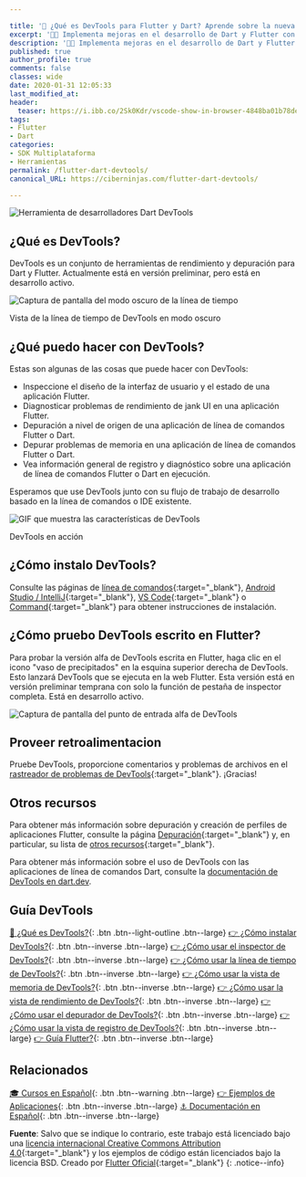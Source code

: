 ```yaml
---

title: '🚀 ¿Qué es DevTools para Flutter y Dart? Aprende sobre la nueva herramienta de desarrollo'
excerpt: '👩‍🚀 Implementa mejoras en el desarrollo de Dart y Flutter con la herramienta DevTools creada por Google.'
description: '👩‍🚀 Implementa mejoras en el desarrollo de Dart y Flutter con la herramienta DevTools creada por Google.'
published: true
author_profile: true
comments: false
classes: wide
date: 2020-01-31 12:05:33
last_modified_at: 
header:
  teaser: https://i.ibb.co/2Sk0Kdr/vscode-show-in-browser-4848ba01b78de1138104589c726b1dd8a845364356b9d50dffdffd36dbf20887.png
tags:
- Flutter
- Dart
categories:
- SDK Multiplataforma
- Herramientas
permalink: /flutter-dart-devtools/
canonical_URL: https://ciberninjas.com/flutter-dart-devtools/

---
```


![Herramienta de desarrolladores Dart DevTools](https://i.ibb.co/2Sk0Kdr/vscode-show-in-browser-4848ba01b78de1138104589c726b1dd8a845364356b9d50dffdffd36dbf20887.png "Herramienta de desarrolladores Dart DevTools")

## ¿Qué es DevTools?

DevTools es un conjunto de herramientas de rendimiento y depuración para Dart y Flutter. Actualmente está en versión preliminar, pero está en desarrollo activo.

![Captura de pantalla del modo oscuro de la línea de tiempo](https://flutter.dev/assets/tools/devtools/timeline-dark-mode-900678f534f0bd55edd3f75c129c40005720bbd674c09f72126b3931b4509b02.png)

Vista de la línea de tiempo de DevTools en modo oscuro

## ¿Qué puedo hacer con DevTools?

Estas son algunas de las cosas que puede hacer con DevTools:

- Inspeccione el diseño de la interfaz de usuario y el estado de una aplicación Flutter.
- Diagnosticar problemas de rendimiento de jank UI en una aplicación Flutter.
- Depuración a nivel de origen de una aplicación de línea de comandos Flutter o Dart.
- Depurar problemas de memoria en una aplicación de línea de comandos Flutter o Dart.
- Vea información general de registro y diagnóstico sobre una aplicación de línea de comandos Flutter o Dart en ejecución.

Esperamos que use DevTools junto con su flujo de trabajo de desarrollo basado en la línea de comandos o IDE existente.

![GIF que muestra las características de DevTools](https://flutter.dev/assets/tools/devtools/inspector-3e6fa95156e6a794c715af44e0a85e45609c710f3fe20a24dfac5002fa8d58e0.gif)

DevTools en acción

## ¿Cómo instalo DevTools?

Consulte las páginas de [línea de comandos](https://flutter.dev/docs/development/tools/devtools/cli){:target="_blank"}, [Android Studio / IntelliJ](https://flutter.dev/docs/development/tools/devtools/android-studio){:target="_blank"}, [VS Code](https://flutter.dev/docs/development/tools/devtools/vscode){:target="_blank"} o [Command](https://flutter.dev/docs/development/tools/devtools/cli){:target="_blank"} para obtener instrucciones de instalación.

## ¿Cómo pruebo DevTools escrito en Flutter?

Para probar la versión alfa de DevTools escrita en Flutter, haga clic en el icono "vaso de precipitados" en la esquina superior derecha de DevTools. Esto lanzará DevTools que se ejecuta en la web Flutter. Esta versión está en versión preliminar temprana con solo la función de pestaña de inspector completa. Está en desarrollo activo.

![Captura de pantalla del punto de entrada alfa de DevTools](https://flutter.dev/assets/tools/devtools/devtools_alpha_entrypoint-f608a371abb52b896949f65675ae57929da0dfaba428020b1504e3acb25f732f.png)

## Proveer retroalimentacion

Pruebe DevTools, proporcione comentarios y problemas de archivos en el [rastreador de problemas de DevTools](https://github.com/flutter/devtools/issues){:target="_blank"}. ¡Gracias!

## Otros recursos

Para obtener más información sobre depuración y creación de perfiles de aplicaciones Flutter, consulte la página [Depuración](https://flutter.dev/docs/testing/debugging){:target="_blank"} y, en particular, su lista de [otros recursos](https://flutter.dev/docs/testing/debugging#other-resources){:target="_blank"}.

Para obtener más información sobre el uso de DevTools con las aplicaciones de línea de comandos Dart, consulte la [documentación de DevTools en dart.dev](https://dart.dev/tools/dart-devtools).

## Guía DevTools

[📌 ¿Qué es DevTools?](/flutter-dart-devtools/){: .btn .btn--light-outline .btn--large} [👉 ¿Cómo instalar DevTools?](/flutter-dart-devtools-como-instalar/){: .btn .btn--inverse .btn--large} [👉 ¿Cómo usar el inspector de DevTools?](/flutter-dart-devtools-inspector/){: .btn .btn--inverse .btn--large} [👉 ¿Cómo usar la línea de tiempo de DevTools?](/flutter-dart-devtools-linea-tiempo/){: .btn .btn--inverse .btn--large} [👉 ¿Cómo usar la vista de memoria de DevTools?](/flutter-dart-devtools-vista-memoria/){: .btn .btn--inverse .btn--large} [👉 ¿Cómo usar la vista de rendimiento de DevTools?](/flutter-dart-devtools-vista-rendimiento/){: .btn .btn--inverse .btn--large} [👉 ¿Cómo usar el depurador de DevTools?](/flutter-dart-devtools-depurador/){: .btn .btn--inverse .btn--large} [👉 ¿Cómo usar la vista de registro de DevTools?](/flutter-dart-devtools-vista-registro/){: .btn .btn--inverse .btn--large} [👉 Guía Flutter?](/que-es-flutter-y-por-que-debes-aprenderlo/){: .btn .btn--inverse .btn--large}

## Relacionados

[🎓 Cursos en Español](/cursos-tecnologia/#flutter){: .btn .btn--warning .btn--large} [👉 Ejemplos de Aplicaciones](/flutter-aplicaciones-ejemplos/){: .btn .btn--inverse .btn--large} [⚓ Documentación en Español](https://flutter-es.io/docs/get-started/install){: .btn .btn--inverse .btn--large}

**Fuente**: Salvo que se indique lo contrario, este trabajo está licenciado bajo una [licencia internacional Creative Commons Attribution 4.0](https://creativecommons.org/licenses/by/4.0){:target="_blank"} y los ejemplos de código están licenciados bajo la licencia BSD. Creado por [Flutter Oficial](https://flutter.dev/docs/development/tools/devtools){:target="_blank"}
{: .notice--info}
